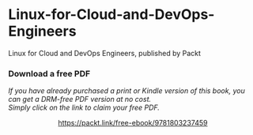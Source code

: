 # Linux-for-Cloud-and-DevOps-Engineers
Linux for Cloud and DevOps Engineers, published by Packt
### Download a free PDF

 <i>If you have already purchased a print or Kindle version of this book, you can get a DRM-free PDF version at no cost.<br>Simply click on the link to claim your free PDF.</i>
<p align="center"> <a href="https://packt.link/free-ebook/9781803237459">https://packt.link/free-ebook/9781803237459 </a> </p>